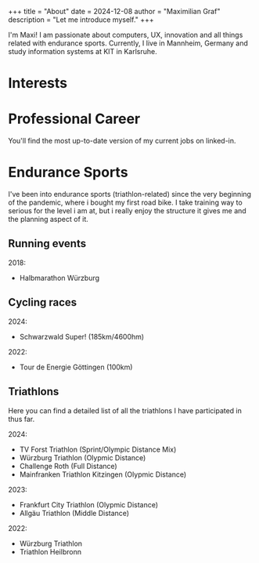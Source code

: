 +++
title = "About"
date = 2024-12-08
author = "Maximilian Graf"
description = "Let me introduce myself."
+++

I'm Maxi! I am passionate about computers, UX, innovation and all things related with endurance sports. Currently, I live in Mannheim, Germany and study information systems at KIT in Karlsruhe. 

# Interests

# Professional Career

You'll find the most up-to-date version of my current jobs on linked-in.

# Endurance Sports

I've been into endurance sports (triathlon-related) since the very beginning of the pandemic, where i bought my first road bike. I take training way to serious for the level i am at, but i really enjoy the structure it gives me and the planning aspect of it.

## Running events

2018:
- Halbmarathon Würzburg

## Cycling races

2024:
- Schwarzwald Super! (185km/4600hm)

2022:
- Tour de Energie Göttingen (100km)

## Triathlons

Here you can find a detailed list of all the triathlons I have participated in thus far.

2024:
- TV Forst Triathlon (Sprint/Olympic Distance Mix)
- Würzburg Triathlon (Olypmic Distance)
- Challenge Roth (Full Distance)
- Mainfranken Triathlon Kitzingen (Olypmic Distance)

2023:
- Frankfurt City Triathlon (Olypmic Distance)
- Allgäu Triathlon (Middle Distance)

2022:
- Würzburg Triathlon
- Triathlon Heilbronn